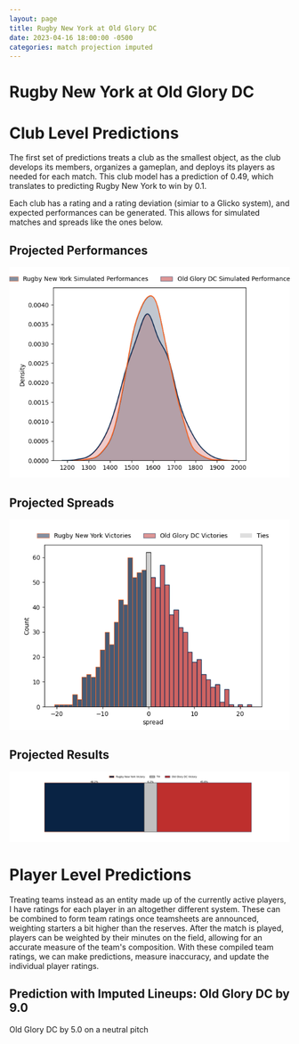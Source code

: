 ```yaml
---  
layout: page  
title: Rugby New York at Old Glory DC  
date: 2023-04-16 18:00:00 -0500  
categories: match projection imputed  
---
```

# Rugby New York at Old Glory DC

# Club Level Predictions


The first set of predictions treats a club as the smallest object, as the club develops its members, organizes a gameplan, and deploys its players as needed for each match. This club model has a prediction of 0.49, which translates to predicting Rugby New York to win by 0.1.

Each club has a rating and a rating deviation (simiar to a Glicko system), and expected performances can be generated. This allows for simulated matches and spreads like the ones below.
## Projected Performances


![Projected Performances](plots/performances_2023-04-16-OldGloryDC-RugbyNewYork.png)
## Projected Spreads


![Projected Spreads](plots/spreads_2023-04-16-OldGloryDC-RugbyNewYork.png)
## Projected Results


![Projected Results](plots/resultbar_2023-04-16-OldGloryDC-RugbyNewYork.png)
# Player Level Predictions


Treating teams instead as an entity made up of the currently active players, I have ratings for each player in an altogether different system. These can be combined to form team ratings once teamsheets are announced, weighting starters a bit higher than the reserves. After the match is played, players can be weighted by their minutes on the field, allowing for an accurate measure of the team's composition. With these compiled team ratings, we can make predictions, measure inaccuracy, and update the individual player ratings.
## Prediction with Imputed Lineups: Old Glory DC by 9.0


Old Glory DC by 5.0 on a neutral pitch

